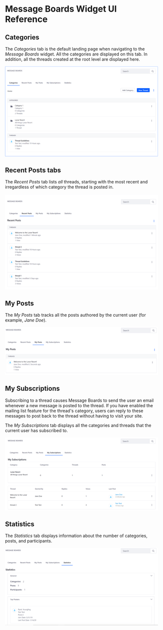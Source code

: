 # Message Boards Widget UI Reference

## Categories

The _Categories_ tab is the default landing page when navigating to the _Message Boards_ widget. All the categories are displayed on this tab. In addition, all the threads created at the root level are displayed here.

![Categories tab](./message-boards-widget-reference/images/04.png)

## Recent Posts tabs

The _Recent Posts_ tab lists _all_ threads, starting with the most recent and irregardless of which category the thread is posted in.

![Recent Posts tab](./message-boards-widget-reference/images/03.png)

## My Posts

The _My Posts_ tab tracks all the posts authored by the current user (for example, _Jane Doe_).

![My Posts tab](./message-boards-widget-reference/images/02.png)

## My Subscriptions

Subscribing to a thread causes Message Boards to send the user an email whenever a new message is posted to the thread. If you have enabled the mailing list feature for the thread's category, users can reply to these messages to post back to the thread without having to visit your site.

The _My Subscriptions_ tab displays all the categories and threads that the current user has subscribed to.

![My Subscriptions tab](./message-boards-widget-reference/images/05.png)

## Statistics

The _Statistics_ tab displays information about the number of categories, posts, and participants.

![Statistics tab](./message-boards-widget-reference/images/01.png)
